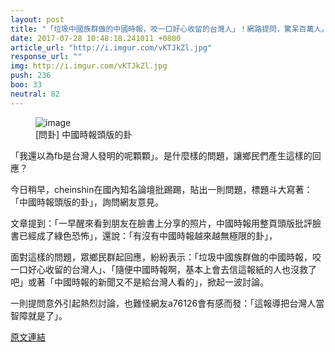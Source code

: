 ```yaml
---
layout: post
title: "「垃圾中國族群做的中國時報，咬一口好心收留的台灣人」！網路提問，驚呆百萬人。"
date: 2017-07-28 10:48:18.241011 +0800
article_url: "http://i.imgur.com/vKTJkZl.jpg"
response_url: ""
img: http://i.imgur.com/vKTJkZl.jpg
push: 236
boo: 33
neutral: 82
---
```


<figure>
<img src="http://i.imgur.com/vKTJkZl.jpg" alt="image">
<figcaption>
[問卦] 中國時報頭版的卦
</figcaption>
</figure>



「我還以為fb是台灣人發明的呢顆顆」。是什麼樣的問題，讓鄉民們產生這樣的回應？

今日稍早，cheinshin在國內知名論壇批踢踢，貼出一則問題，標題斗大寫著：「中國時報頭版的卦」，詢問網友意見。

文章提到：「一早醒來看到朋友在臉書上分享的照片，中國時報用整頁頭版批評臉書已經成了綠色恐怖」，還說：「有沒有中國時報越來越無極限的卦」，

面對這樣的問題，眾鄉民群起回應，紛紛表示：「垃圾中國族群做的中國時報，咬一口好心收留的台灣人」、「隨便中國時報啊，基本上會去信這報紙的人也沒救了吧」或著「中國時報的新聞又不是給台灣人看的」，掀起一波討論。

一則提問意外引起熱烈討論，也難怪網友a76126會有感而發：「這報導把台灣人當智障就是了」。

<a href = "https://www.ptt.cc/bbs/Gossiping/M.1501202465.A.B83.html">原文連結</a>

